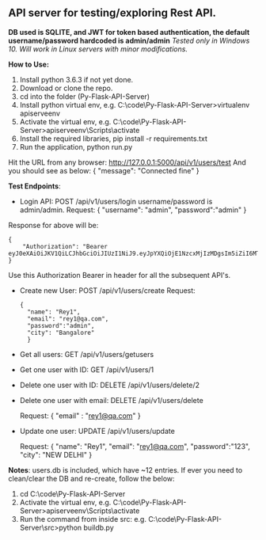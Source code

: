 ## API server for testing/exploring Rest API.

**DB used is SQLITE, and JWT for token based authentication, the default username/password hardcoded is admin/admin**
*Tested only in Windows 10. Will work in Linux servers with minor modifications.*

**How to Use:**
1. Install python 3.6.3 if not yet done.
1. Download or clone the repo.
1. cd into the folder (Py-Flask-API-Server)
1. Install python virtual env, e.g. C:\code\Py-Flask-API-Server>virtualenv apiserveenv
1. Activate the virtual env, e.g. C:\code\Py-Flask-API-Server>apiserveenv\Scripts\activate
1. Install the required libraries, pip install -r requirements.txt
1. Run the application, python run.py

Hit the URL from any browser: http://127.0.0.1:5000/api/v1/users/test
And you should see as below:
{
  "message": "Connected fine"
}

**Test Endpoints**:
* Login API: POST /api/v1/users/login
username/password is admin/admin.
Request:
{
    "username": "admin",
    "password":"admin"
}

Response for above will be:

    {
        "Authorization": "Bearer eyJ0eXAiOiJKV1QiLCJhbGciOiJIUzI1NiJ9.eyJpYXQiOjE1NzcxMjIzMDgsIm5iZiI6MTU3NzEyMjMwOCwianRpIjoiMzJhY2NiYjEtNTgwMi00MGE3LWJiZjItNmUyN2QwOGRkMmIzIiwiZXhwIjoxNTc3MjA4NzA4LCJpZGVudGl0eSI6eyJ1c2VybmFtZSI6ImFkbWluIiwicGFzc3dvcmQiOiJhZG1pbiJ9LCJmcmVzaCI6ZmFsc2UsInR5cGUiOiJhY2Nlc3MifQ.aJot1MU5qcB72Gkgp2kJqqRtzysd32BnPbuTV_dSSNw"
    }

Use this Authorization Bearer in header for all the subsequent API's.

* Create new User: POST /api/v1/users/create
Request:

      {
        "name": "Rey1",
        "email": "rey1@qa.com",
        "password":"admin",
        "city": "Bangalore"
        }

* Get all users: GET /api/v1/users/getusers
* Get one user with ID: GET /api/v1/users/1
* Delete one user with ID: DELETE /api/v1/users/delete/2
* Delete one user with email: DELETE /api/v1/users/delete

    Request:
    {
    "email" : "rey1@qa.com"
    }

* Update one user: UPDATE /api/v1/users/update

    Request:
    {
    "name": "Rey1",
    "email": "rey1@qa.com",
    "password":"123",
    "city": "NEW DELHI"
    }

**Notes**:
users.db is included, which have ~12 entries.
If ever you need to clean/clear the DB and re-create, follow the below:

 1. cd C:\code\Py-Flask-API-Server
 1. Activate the virtual env, e.g. C:\code\Py-Flask-API-Server>apiserveenv\Scripts\activate
 1. Run the command  from inside src: e.g. C:\code\Py-Flask-API-Server\src>python buildb.py

